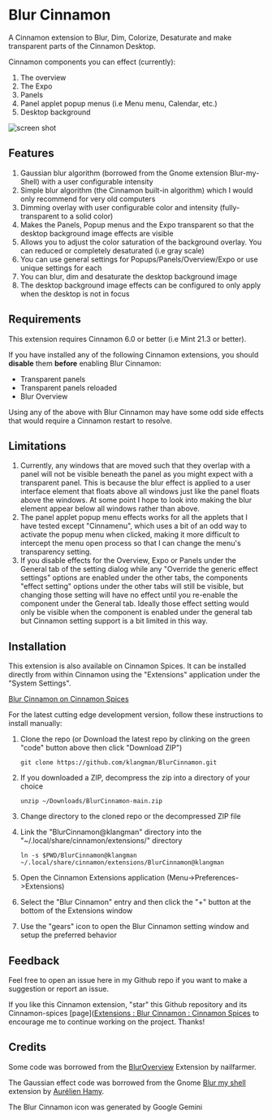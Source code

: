# Blur Cinnamon

A Cinnamon extension to Blur, Dim, Colorize, Desaturate and make transparent parts of the Cinnamon Desktop.

Cinnamon components you can effect (currently):

1. The overview
2. The Expo
3. Panels
4. Panel applet popup menus (i.e Menu menu, Calendar, etc.)
5. Desktop background
   
   

![screen shot](BlurCinnamon@klangman/screenshot.png)

## Features

1. Gaussian blur algorithm (borrowed from the Gnome extension Blur-my-Shell) with a user configurable intensity
2. Simple blur algorithm (the Cinnamon built-in algorithm) which I would only recommend for very old computers
3. Dimming overlay with user configurable color and intensity (fully-transparent to a solid color)
4. Makes the Panels, Popup menus and the Expo transparent so that the desktop background image effects are visible
5. Allows you to adjust the color saturation of the background overlay. You can reduced or completely desaturated (i.e gray scale)
6. You can use general settings for Popups/Panels/Overview/Expo or use unique settings for each
7. You can blur, dim and desaturate the desktop background image
8. The desktop background image effects can be configured to only apply when the desktop is not in focus

## Requirements

This extension requires Cinnamon 6.0 or better (i.e Mint 21.3 or better).

If you have installed any of the following Cinnamon extensions, you should **disable** them **before** enabling Blur Cinnamon:

- Transparent panels
- Transparent panels reloaded
- Blur Overview

Using any of the above with Blur Cinnamon may have some odd side effects that would require a Cinnamon restart to resolve.

## Limitations

1. Currently, any windows that are moved such that they overlap with a panel will not be visible beneath the panel as you might expect with a transparent panel. This is because the blur effect is applied to a user interface element that floats above all windows just like the panel floats above the windows. At some point I hope to look into making the blur element appear below all windows rather than above.
2. The panel applet popup menu effects works for all the applets that I have tested except "Cinnamenu", which uses a bit of an odd way to activate the popup menu when clicked, making it more difficult to intercept the menu open process so that I can change the menu's transparency setting.
3. If you disable effects for the Overview, Expo or Panels under the General tab of the setting dialog while any "Override the generic effect settings" options are enabled under the other tabs, the components "effect setting" options under the other tabs will still be visible, but changing those setting will have no effect until you re-enable the component under the General tab. Ideally those effect setting would only be visible when the component is enabled under the general tab but Cinnamon setting support is a bit limited in this way.

## Installation

This extension is also available on Cinnamon Spices. It can be installed directly from within Cinnamon using the "Extensions" application under the "System Settings".

[Blur Cinnamon on Cinnamon Spices](https://cinnamon-spices.linuxmint.com/extensions/view/104)

For the latest cutting edge development version, follow these instructions to install manually:

1. Clone the repo (or Download the latest repo by clinking on the green "code" button above then click "Download ZIP")
   
   ```
   git clone https://github.com/klangman/BlurCinnamon.git
   ```

2. If you downloaded a ZIP, decompress the zip into a directory of your choice
   
   ```
   unzip ~/Downloads/BlurCinnamon-main.zip
   ```

3. Change directory to the cloned repo or the decompressed ZIP file

4. Link the "BlurCinnamon@klangman" directory into the "~/.local/share/cinnamon/extensions/" directory
   
   ```
   ln -s $PWD/BlurCinnamon@klangman ~/.local/share/cinnamon/extensions/BlurCinnamon@klangman
   ```

5. Open the Cinnamon Extensions application (Menu->Preferences->Extensions)

6. Select the "Blur Cinnamon" entry and then click the "+" button at the bottom of the Extensions window

7. Use the "gears" icon to open the Blur Cinnamon setting window and setup the preferred behavior

## Feedback

Feel free to open an issue here in my Github repo if you want to make a suggestion or report an issue.

If you like this Cinnamon extension, "star" this Github repository and its Cinnamon-spices [page]([Extensions : Blur Cinnamon : Cinnamon Spices](https://cinnamon-spices.linuxmint.com/extensions/view/104) to encourage me to continue working on the project. Thanks!

## Credits

Some code was borrowed from the [BlurOverview](https://cinnamon-spices.linuxmint.com/extensions/view/72) Extension by nailfarmer.

The Gaussian effect code was borrowed from the Gnome [Blur my shell](https://github.com/aunetx/blur-my-shell) extension by [Aurélien Hamy](https://github.com/aunetx).

The Blur Cinnamon icon was generated by Google Gemini
